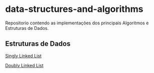 # data-structures-and-algorithms

Repositorio contendo as implementações dos principais Algoritmos e Estruturas de Dados.

## Estruturas de Dados

[Singly Linked List](https://github.com/ArthurTrindade/data-structures-and-algorithms/tree/main/singly-linked-list)

[Doubly Linked List](https://github.com/ArthurTrindade/data-structures-and-algorithms/tree/main/doubly-linked-list)
